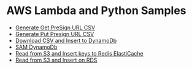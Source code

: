 # AWS Lambda and Python Samples

<ul>
  <li><a href="./generate-get-presign-url-csv">Generate Get PreSign URL CSV</a></li>
<li><a href="./generate-put-presign-url-csv">Generate Put Presign URL CSV</a></li>
<li><a href="./lambda-download-csv-insert-dynamo">Download CSV and Insert to DynamoDb</a></li>
<li><a href="./list-objects-in-bucket">SAM DynamoDb</a></li>
<li><a href="./read-from-s3-insert-keys-redis-elasticache">Read from S3 and Insert keys to Redis ElastiCache</a></li>
<li><a href="./read_from_s3_insert_rds">Read from S3 and Insert on RDS</a></li>
</u>
